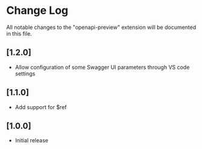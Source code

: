 # Change Log
All notable changes to the "openapi-preview" extension will be documented in this file.

## [1.2.0]
- Allow configuration of some Swagger UI parameters through VS code settings

## [1.1.0]
- Add support for $ref

## [1.0.0]
- Initial release
